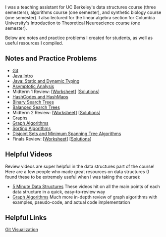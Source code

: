 ﻿I was a teaching assistant for UC Berkeley's data structures course
(three semesters), algorithms course (one semester), and synthetic biology course
 (one semester). I also lectured for the linear algebra section for Columbia University's 
Introduction to Theoretical Neuroscience course (one semester).

Below are notes and practice problems I created for students, as well as 
useful resources I compiled.

Notes and Practice Problems
-------------

 - [Git](/notes/git.html)
 - [Java Intro](/notes/java_intro.html)
 - [Java: Static and Dynamic Typing](/notes/StaticDynamic.pdf)
 - [Asymptotic Analysis](/notes/Asymptotics.pdf)
 - Midterm 1 Review: [[Worksheet](/notes/MT-1-Review.pdf)] [[Solutions](/notes/MT-1-Review-Sols.pdf)]
 - [HashCodes and HashMaps](/notes/Hashing.pdf)
 - [Binary Search Trees](/notes/BinarySearchTree.pdf)
 - [Balanced Search Trees](/notes/BalancedSearchTrees.pdf)
 - Midterm 2 Review: [[Worksheet](/notes/MT-2-Review.pdf)] [[Solutions](/notes/MT2-Solutions.pdf)]
 - [Graphs](/notes/Graphs.pdf)
 - [Graph Algorithms](/notes/GraphAlgorithms.pdf)
 - [Sorting Algorithms](/notes/SortingI.pdf)
 - [Disjoint Sets and Minimum Spanning Tree Algorithms](/notes/Kruskals-DisjointSets.pdf)
 - Finals Review: [[Worksheet](/notes/FinalReview-Worksheet.pdf)] [[Solutions](/notes/FinalReview-Solutions.pdf)]
  
  


Helpful Videos
-------------
Review videos are super helpful in the data structures part of the course! Here are a few people who made great resources
on data structures (I found these to be extremely useful when I was taking the course):

 - [5 Minute Data Structures](https://www.youtube.com/playlist?list=PLlipSLnrfrUlclWAcvmyxcn6R7tzwALhM)
	These videos hit on all the main points of each data structure in a quick, easy-to-review way 
 - [Graph Algorithms](https://www.youtube.com/playlist?list=PLrmLmBdmIlpu2f2g8ltqaaCZiq6GJvl1j)
	Much more in-depth review of graph algorithms with examples, pseudo-code, and actual code implementation
  
  


Helpful Links
-------------
[Git Visualization](https://onlywei.github.io/explain-git-with-d3/)
